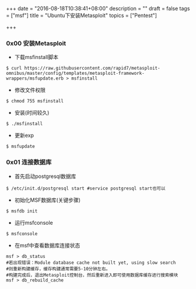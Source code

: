 +++
date = "2016-08-18T10:38:41+08:00"
description = ""
draft = false
tags = ["msf"]
title = "Ubuntu下安装Metasploit"
topics = ["Pentest"]

+++

### 0x00 安装Metasploit
* 下载msfinstall脚本
```
$ curl https://raw.githubusercontent.com/rapid7/metasploit-omnibus/master/config/templates/metasploit-framework-wrappers/msfupdate.erb > msfinstall
```

* 修改文件权限
```
$ chmod 755 msfinstall
```

* 安装(时间较久)
```
$ ./msfinstall
```

* 更新exp
```
$ msfupdate
```

### 0x01 连接数据库
* 首先启动postgresql数据库
```
$ /etc/init.d/postgresql start #service postgresql start也可以
```

* 初始化MSF数据库(关键步骤)
```
$ msfdb init
```

* 运行msfconsole
```
$ msfconsole
```

* 在msf中查看数据库连接状态
```
msf > db_status
#若出现错误：Module database cache not built yet, using slow search
#则重新构建缓存，缓存构建通常需要5-10分钟左右。
#构建完成后，退出Metasploit控制台，然后重新进入即可使用数据库缓存进行搜索模块
msf > db_rebuild_cache
```